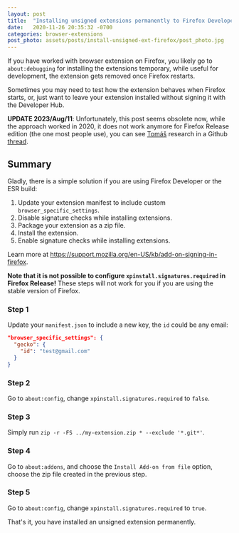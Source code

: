 ```yaml
---
layout: post
title:  "Installing unsigned extensions permanently to Firefox Developer edition"
date:   2020-11-26 20:35:32 -0700
categories: browser-extensions
post_photo: assets/posts/install-unsigned-ext-firefox/post_photo.jpg
---
```


If you have worked with browser extension on Firefox, you likely go to `about:debugging` for installing the extensions temporary, while useful for development, the extension gets removed once Firefox restarts.

Sometimes you may need to test how the extension behaves when Firefox starts, or, just want to leave your extension installed without signing it with the Developer Hub.

**UPDATE 2023/Aug/11**: Unfortunately, this post seems obsolete now, while the approach worked in 2020, it does not work anymore for Firefox Release edition (the one most people use), you can see [Tomáš](https://github.com/TomasHubelbauer) research in a Github [thread](https://github.com/wiringbits/wiringbits.github.io/pull/38).

## Summary

Gladly, there is a simple solution if you are using Firefox Developer or the ESR build:
1. Update your extension manifest to include custom `browser_specific_settings`.
2. Disable signature checks while installing extensions.
3. Package your extension as a zip file.
4. Install the extension.
5. Enable signature checks while installing extensions.

Learn more at https://support.mozilla.org/en-US/kb/add-on-signing-in-firefox.

**Note that it is not possible to configure `xpinstall.signatures.required` in Firefox Release!**
These steps will not work for you if you are using the stable version of Firefox.

### Step 1
Update your `manifest.json` to include a new key, the `id` could be any email:

```json
"browser_specific_settings": {
  "gecko": {
    "id": "test@gmail.com"
  }
}
```

### Step 2
Go to `about:config`, change `xpinstall.signatures.required` to `false`.

### Step 3
Simply run `zip -r -FS ../my-extension.zip * --exclude '*.git*'`.

### Step 4
Go to `about:addons`, and choose the `Install Add-on from file` option, choose the zip file created in the previous step.

### Step 5
Go to `about:config`, change `xpinstall.signatures.required` to `true`.

That's it, you have installed an unsigned extension permanently.

